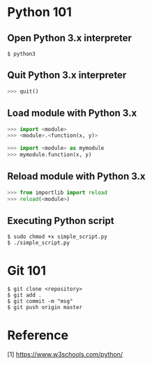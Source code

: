# Python 101

## Open Python 3.x interpreter
```console
$ python3
```

## Quit Python 3.x interpreter
```python
>>> quit()
```

## Load module with Python 3.x
```python
>>> import <module>
>>> <module>.<function(x, y)>
```

```python
>>> import <module> as mymodule
>>> mymodule.function(x, y)
```

## Reload module with Python 3.x
```python
>>> from importlib import reload
>>> reload(<module>)
```
## Executing Python script
```console
$ sudo chmod +x simple_script.py
$ ./simple_script.py
```

# Git 101
```console
$ git clone <repository>
$ git add .
$ git commit -m "msg"
$ git push origin master
```

# Reference
[1] https://www.w3schools.com/python/
